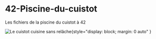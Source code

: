# 42-Piscine-du-cuistot
Les fichiers de la piscine du cuistot à 42

![Le cuistot cuisine sans relâche](https://leconnardenchaine.fr/wp-content/uploads/2021/11/zemmour-kebab.jpg){style="display: block; margin: 0 auto" }
